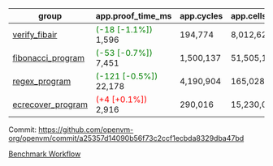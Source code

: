| group | app.proof_time_ms | app.cycles | app.cells_used | leaf.proof_time_ms | leaf.cycles | leaf.cells_used |
| -- | -- | -- | -- | -- | -- | -- |
| [verify_fibair](https://github.com/openvm-org/openvm/blob/benchmark-results/benchmarks-pr/1158/verify_fibair-a25357d14090b56f73c2ccf1ecbda8329dba47bd.md) |<span style='color: green'>(-18 [-1.1%])</span> 1,596 |  194,774 |  8,012,622 |- | - | - |
| [fibonacci_program](https://github.com/openvm-org/openvm/blob/benchmark-results/benchmarks-pr/1158/fibonacci-a25357d14090b56f73c2ccf1ecbda8329dba47bd.md) |<span style='color: green'>(-53 [-0.7%])</span> 7,451 |  1,500,137 |  51,505,102 |- | - | - |
| [regex_program](https://github.com/openvm-org/openvm/blob/benchmark-results/benchmarks-pr/1158/regex-a25357d14090b56f73c2ccf1ecbda8329dba47bd.md) |<span style='color: green'>(-121 [-0.5%])</span> 22,178 |  4,190,904 |  165,028,173 |- | - | - |
| [ecrecover_program](https://github.com/openvm-org/openvm/blob/benchmark-results/benchmarks-pr/1158/ecrecover-a25357d14090b56f73c2ccf1ecbda8329dba47bd.md) |<span style='color: red'>(+4 [+0.1%])</span> 2,916 |  290,016 |  15,230,037 |- | - | - |


Commit: https://github.com/openvm-org/openvm/commit/a25357d14090b56f73c2ccf1ecbda8329dba47bd

[Benchmark Workflow](https://github.com/openvm-org/openvm/actions/runs/12585349377)
